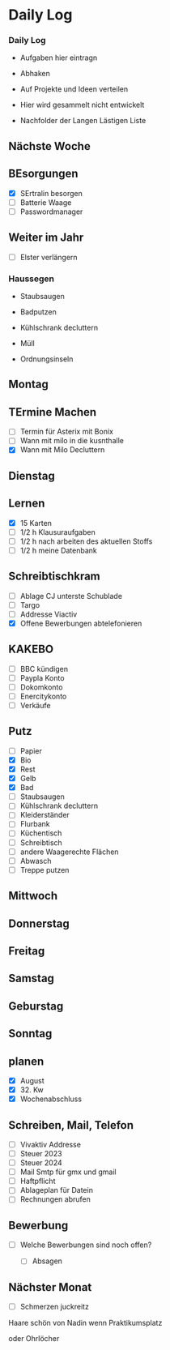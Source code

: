 # Daily Log

### Daily Log

- Aufgaben hier eintragn

- Abhaken

- Auf Projekte und Ideen verteilen

- Hier wird gesammelt nicht entwickelt

- Nachfolder der Langen Lästigen Liste

## Nächste Woche

## BEsorgungen
- [x] SErtralin besorgen
- [ ] Batterie Waage
- [ ] Passwordmanager

## Weiter im Jahr


- [ ] Elster verlängern





### Haussegen

- Staubsaugen

- Badputzen

- Kühlschrank decluttern

- Müll

- Ordnungsinseln

## Montag

## TErmine Machen
- [ ] Termin für Asterix mit Bonix
- [ ] Wann mit milo in die kusnthalle
- [x] Wann mit Milo Decluttern

## Dienstag

## Lernen
- [x] 15 Karten
- [ ] 1/2 h Klausuraufgaben
- [ ] 1/2 h nach arbeiten des aktuellen Stoffs
- [ ] 1/2 h meine Datenbank
## Schreibtischkram
- [ ] Ablage CJ unterste Schublade
- [ ] Targo
- [ ] Addresse Viactiv
- [x] Offene Bewerbungen abtelefonieren

## KAKEBO
- [ ] BBC kündigen
- [ ] Paypla Konto
- [ ] Dokomkonto
- [ ] Enercitykonto
- [ ] Verkäufe
## Putz
- [ ] Papier
- [x] Bio
- [x] Rest
- [x] Gelb
- [x] Bad
- [ ] Staubsaugen
- [ ] Kühlschrank decluttern
- [ ] Kleiderständer
- [ ] Flurbank
- [ ] Küchentisch
- [ ] Schreibtisch
- [ ] andere Waagerechte Flächen
- [ ] Abwasch
- [ ] Treppe putzen

## Mittwoch

## Donnerstag

## Freitag

## Samstag

## Geburstag


## Sonntag

## planen
- [x] August
- [x] 32\. Kw
- [x] Wochenabschluss
## Schreiben, Mail, Telefon
- [ ] Vivaktiv Addresse
- [ ] Steuer 2023
- [ ] Steuer 2024
- [ ] Mail Smtp für gmx und gmail
- [ ] Haftpflicht
- [ ] Ablageplan für Datein
- [ ] Rechnungen abrufen
## Bewerbung
- [ ] Welche Bewerbungen sind noch offen?
    - [ ] Absagen



## Nächster Monat


- [ ] Schmerzen juckreitz

Haare schön von Nadin wenn Praktikumsplatz

oder Ohrlöcher